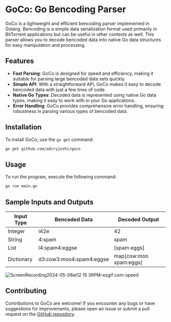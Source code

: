 # GoCo: Go Bencoding Parser

GoCo is a lightweight and efficient bencoding parser implemented in Golang. Bencoding is a simple data serialization format used primarily in BitTorrent applications but can be useful in other contexts as well. This parser allows you to decode bencoded data into native Go data structures for easy manipulation and processing.

## Features

- **Fast Parsing**: GoCo is designed for speed and efficiency, making it suitable for parsing large bencoded data sets quickly.
- **Simple API**: With a straightforward API, GoCo makes it easy to decode bencoded data with just a few lines of code.
- **Native Go Types**: Decoded data is represented using native Go data types, making it easy to work with in your Go applications.
- **Error Handling**: GoCo provides comprehensive error handling, ensuring robustness in parsing various types of bencoded data.

## Installation

To install GoCo, use the `go get` command:

```bash
go get github.com/adiryjoshi/goco
```

## Usage
To run the program, execute the following command:
```bash
go run main.go 
```
## Sample Inputs and Outputs

| Input Type     | Bencoded Data                | Decoded Output    |
|----------------|------------------------------|-------------------|
| Integer        | i42e                         | 42                |
| String         | 4:spam                       | spam              |
| List           | l4:spam4:eggse               | [spam eggs]       |
| Dictionary     | d3:cow3:moo4:spam4:eggse     | map[cow:moo spam:eggs] |

![ScreenRecording2024-05-08at12 15 36PM-ezgif com-speed](https://github.com/adityjoshi/GoCo/assets/111140014/4a6125cb-9088-471a-a647-2330d90d347c)


## Contributing

Contributions to GoCo are welcome! If you encounter any bugs or have suggestions for improvements, please open an issue or submit a pull request on the [GitHub repository](https://github.com/adityjoshi/goco).
